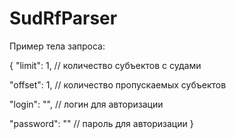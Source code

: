 # SudRfParser
Пример тела запроса:

{
  "limit": 1, // количество субъектов с судами
  
  "offset": 1, // количество пропускаемых субъектов
  
  "login": "", // логин для авторизации
  
  "password": "" // пароль для авторизации
}
